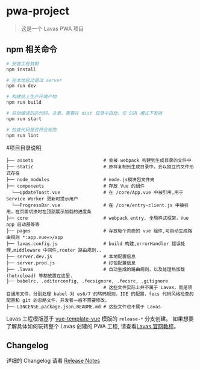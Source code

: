 # pwa-project

> 这是一个 Lavas PWA 项目

## npm 相关命令

``` bash
# 安装工程依赖
npm install

# 在本地启动调试 server
npm run dev

# 构建线上生产环境产物
npm run build

# 启动编译后的代码，注意，需要在 dist 目录中启动，仅 SSR 模式下有效
npm run start

# 检查代码是否符合规范
npm run lint
```
#项目目录说明
```
├── assets                          # 会被 webpack 构建到生成目录的文件中
├── static                          # 原样复制到生成目录中，会以独立的文件形式存在 
├── node_modules                    # node.js模块包文件夹 
├── components                      # 存放 Vue 的组件
  └──UpdateToast.vue                # 在 /core/App.vue 中被引用,用于 Service Worker 更新时提示用户
  └──ProgressBar.vue                # 在 /core/entry-client.js 中被引用，在页面切换时在顶部展示加载的进度条
├── core                            # webpack entry, 全局样式框架，Vue app 启动器等等
├── pages                           # 存放每个页面的 vue 组件,可自动生成路由规则 *:app.vue=>/app
├── lavas.config.js                 # build 构建,errorHandler 错误处理,middleware 中间件,router 路由规则..
├── server.dev.js                   # 本地配置信息
├── server.prod.js                  # 打包配置信息
├── .lavas                          # 自动生成的路由规则，以及处理热加载 (hotreload) 等都放置在这里.
├── babelrc, .editorconfig, .fecsignore, .fecsrc, .gitignore
                                    # 这些文件实际上并不属于 Lavas，而是项目通用文件，分别处理 babel 对 es6/7 的转码规则，IDE 的配置，fecs 代码风格检查的配置和 git 的忽略文件，开发者一般不需要修改。
├── LINCENSE,package.json,README.md # 这些文件也不属于 Lavas
```

Lavas 工程模版基于 [vue-template-vue](https://github.com/lavas-project/lavas-template-vue/) 模版的 `release-*` 分支创建。
如果想要了解具体如何玩转整个 Lavas 创建的 PWA 工程, 请查看[Lavas 官网教程](https://lavas.baidu.com/guide)。

## Changelog

详细的 Changelog 请看 [Release Notes](https://github.com/lavas-project/lavas-template-vue/releases)
